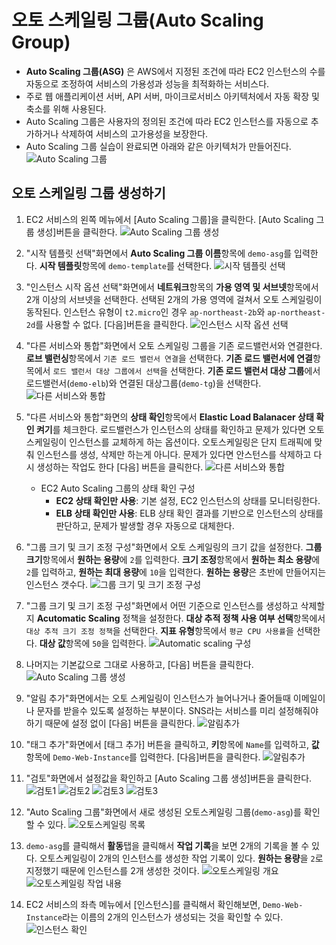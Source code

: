 # 오토 스케일링 그룹(Auto Scaling Group)
- **Auto Scaling 그룹(ASG)** 은 AWS에서 지정된 조건에 따라 EC2 인스턴스의 수를 자동으로 조정하여 서비스의 가용성과 성능을 최적화하는 서비스다.
- 주로 웹 애플리케이션 서버, API 서버, 마이크로서비스 아키텍처에서 자동 확장 및 축소를 위해 사용된다.
- Auto Scaling 그룹은 사용자의 정의된 조건에 따라 EC2 인스턴스를 자동으로 추가하거나 삭제하여 서비스의 고가용성을 보장한다.
- Auto Scaling 그룹 실습이 완료되면 아래와 같은 아키텍처가 만들어진다.
   ![Auto Scaling 그룹](../images/4/11-0.png)


## 오토 스케일링 그룹 생성하기
1. EC2 서비스의 왼쪽 메뉴에서 [Auto Scaling 그룹]을 클릭한다. [Auto Scaling 그룹 생성]버튼을 클릭한다.
   ![Auto Scaling 그룹 생성](../images/4/11-1.png)

2. "시작 템플릿 선택"화면에서 **Auto Scaling 그룹 이름**항목에 `demo-asg`를 입력한다. **시작 템플릿**항목에 `demo-template`를 선택한다.
   ![시작 템플릿 선택](../images/4/11-2.png)

3. "인스턴스 시작 옵션 선택"화면에서 **네트워크**항목의 **가용 영역 및 서브넷**항목에서 2개 이상의 서브넷을 선택한다. 선택된 2개의 가용 영역에 걸쳐서 오토 스케일링이 동작된다. 인스턴스 유형이 `t2.micro`인 경우 `ap-northeast-2b`와 `ap-northeast-2d`를 사용할 수 없다. [다음]버튼을 클릭한다.
   ![인스턴스 시작 옵션 선택](../images/4/11-3.png)

4. "다른 서비스와 통합"화면에서 오토 스케일링 그룹을 기존 로드밸런서와 연결한다. **로브 밸런싱**항목에서 `기존 로드 밸런서 연결`을 선택한다. **기존 로드 밸런서에 연결**항목에서 `로드 밸런서 대상 그룹에서 선택`을 선택한다. **기존 로드 밸런서 대상 그룹**에서 로드밸런서(`demo-elb`)와 연결된 대상그룹(`demo-tg`)을 선택한다.
   ![다른 서비스와 통합](../images/4/11-4.png)

5. "다른 서비스와 통합"화면의 **상태 확인**항목에서 **Elastic Load Balanacer 상태 확인 켜기**를 체크한다. 로드밸런스가 인스턴스의 상태를 확인하고 문제가 있다면 오토 스케일링이 인스턴스를 교체하게 하는 옵션이다. 오토스케일링은 단지 트래픽에 맞춰 인스턴스를 생성, 삭제만 하는게 아니다. 문제가 있다면 안스턴스를 삭제하고 다시 생성하는 작업도 한다 [다음] 버튼을 클릭한다.
   ![다른 서비스와 통합](../images/4/11-5.png)

   - EC2 Auto Scaling 그룹의 상태 확인 구성
     - **EC2 상태 확인만 사용**: 기본 설정, EC2 인스턴스의 상태를 모니터링한다.
     - **ELB 상태 확인만 사용**: ELB 상태 확인 결과를 기반으로 인스턴스의 상태를 판단하고, 문제가 발생할 경우 자동으로 대체한다.
   
6. "그룹 크기 및 크기 조정 구성"화면에서 오토 스케일링의 크기 값을 설정한다. **그룹 크기**항목에서 **원하는 용량**에 `2`를 입력한다. **크기 조정**항목에서 **원하는 최소 용량**에 `2`를 입력하고, **원하는 최대 용량**에 `10`을 입력한다. **원하는 용량**은 초반에 만들어지는 인스턴스 갯수다.
   ![그룹 크기 및 크기 조정 구성](../images/4/11-6.png)
   
7. "그룹 크기 및 크기 조정 구성"화면에서 어떤 기준으로 인스턴스를 생성하고 삭제할지 **Acutomatic Scaling** 정책을 설정한다. **대상 추적 정책 사용 여부 선택**항목에서 `대상 추적 크기 조정 정책`을 선택한다. **지표 유형**항목에서 `평균 CPU 사용률`을 선택한다. **대상 값**항목에 `50`을 입력한다.
   ![Automatic scaling 구성](../images/4/11-7.png)

8. 나머지는 기본값으로 그대로 사용하고, [다음] 버튼을 클릭한다.
   ![Auto Scaling 그룹 생성](../images/4/11-8.png)

9. "알림 추가"화면에서는 오토 스케일링이 인스턴스가 늘어나거나 줄어들때 이메일이나 문자를 받을수 있도록 설정하는 부분이다. SNS라는 서비스를 미리 설정해줘야 하기 때문에 설정 없이 [다음] 버튼을 클릭한다.
   ![알림추가](../images/4/11-9.png)

10. "태그 추가"화면에서 [태그 추가] 버튼을 클릭하고, **키**항목에 `Name`를 입력하고, **값**항목에 `Demo-Web-Instance`를 입력한다. [다음]버튼을 클릭한다.
   ![알림추가](../images/4/11-10.png)

11. "검토"화면에서 설정값을 확인하고 [Auto Scaling 그룹 생성]버튼을 클릭한다.
   ![검토1](../images/4/11-11-1.png)
   ![검토2](../images/4/11-11-2.png)
   ![검토3](../images/4/11-11-3.png)
   ![검토3](../images/4/11-11-4.png)

12. "Auto Scaling 그룹"화면에서 새로 생성된 오토스케일링 그룹(`demo-asg`)를 확인할 수 있다. 
   ![오토스케일링 목록](../images/4/11-12.png)

13. `demo-asg`를 클릭해서 **활동**탭을 클릭해서 **작업 기록**을 보면 2개의 기록을 볼 수 있다. 오토스케일링이 2개의 인스턴스를 생성한 작업 기록이 있다. **원하는 용량**을 `2`로 지정했기 때문에 인스턴스를 2개 생성한 것이다.
   ![오토스케일링 개요](../images/4/11-13-1.png)
   ![오토스케일링 작업 내용](../images/4/11-13-2.png)

14. EC2 서비스의 좌측 메뉴에서 [인스턴스]를 클릭해서 확인해보면, `Demo-Web-Instance`라는 이름의 2개의 인스턴스가 생성되는 것을 확인할 수 있다.
   ![인스턴스 확인](../images/4/11-14.png)
